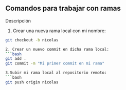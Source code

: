## Comandos para trabajar con ramas

Descripción

1. Crear una nueva rama local con mi nombre:
```bash
git checkout -b nicolas

2. Crear un nuevo commit en dicha rama local:
```bash
git add .
git commit -m "Mi primer commit en mi rama"

3.Subir mi rama local al repositorio remoto:
```bash
git push origin nicolas

